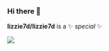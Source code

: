 ### Hi there 👋
<!-- ![Github Stats](https://github-readme-stats.vercel.app/api?username=lizzie7d&show_icons=true&theme=dark&count_private=true) -->




**lizzie7d/lizzie7d** is a ✨ _special_ ✨

![](https://github-readme-stats.vercel.app/api?username=lizzie7d&theme=dark)
